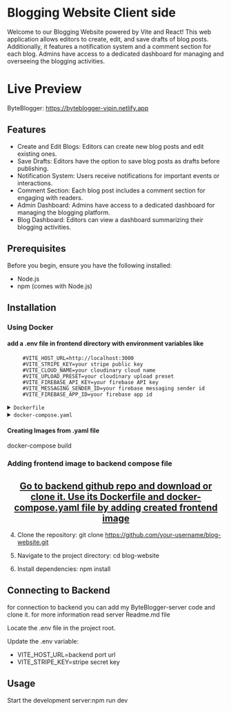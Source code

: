 # Blogging Website Client side

Welcome to our Blogging Website powered by Vite and React! This web application allows editors to create, edit, and save drafts of blog posts. Additionally, it features a notification system and a comment section for each blog. Admins have access to a dedicated dashboard for managing and overseeing the blogging activities.

# Live Preview

ByteBlogger: https://byteblogger-vipin.netlify.app

## Features

- Create and Edit Blogs: Editors can create new blog posts and edit existing ones.
- Save Drafts: Editors have the option to save blog posts as drafts before publishing.
- Notification System: Users receive notifications for important events or interactions.
- Comment Section: Each blog post includes a comment section for engaging with readers.
- Admin Dashboard: Admins have access to a dedicated dashboard for managing the blogging platform.
- Blog Dashboard: Editors can view a dashboard summarizing their blogging activities.

## Prerequisites

Before you begin, ensure you have the following installed:

- Node.js
- npm (comes with Node.js)

## Installation

### Using Docker

#### add a .env file in frontend directory with environment variables like

         #VITE_HOST_URL=http://localhost:3000
         #VITE_STRIPE_KEY=your stripe public key
         #VITE_CLOUD_NAME=your cloudinary cloud name
         #VITE_UPLOAD_PRESET=your cloudinary upload preset
         #VITE_FIREBASE_API_KEY=your firebase API key
         #VITE_MESSAGING_SENDER_ID=your firebase messaging sender id
         #VITE_FIREBASE_APP_ID=your firebase app id

<details>
<summary><code>Dockerfile</code></summary>

```Dockerfile

# Use the official Node.js 20-alpine as a base image
ARG NODE_VERSION=20.11.0
FROM node:${NODE_VERSION}-alpine

# Create app directory
WORKDIR /app

# Use environment variables at build time for Vite
ARG VITE_HOST_URL
ARG VITE_STRIPE_KEY
ARG VITE_CLOUD_NAME
ARG VITE_UPLOAD_PRESET
ARG VITE_FIREBASE_API_KEY
ARG VITE_MESSAGING_SENDER_ID
ARG VITE_FIREBASE_APP_ID

# Make the environment variables available during build time
ENV VITE_HOST_URL=${VITE_HOST_URL}
ENV VITE_STRIPE_KEY=${VITE_STRIPE_KEY}
ENV VITE_CLOUD_NAME=${VITE_CLOUD_NAME}
ENV VITE_UPLOAD_PRESET=${VITE_UPLOAD_PRESET}
ENV VITE_FIREBASE_API_KEY=${VITE_FIREBASE_API_KEY}
ENV VITE_MESSAGING_SENDER_ID=${VITE_MESSAGING_SENDER_ID}
ENV VITE_FIREBASE_APP_ID=${VITE_FIREBASE_APP_ID}

# Copy package.json and package-lock.json to take advantage of caching
COPY package*.json ./

# Install dependencies using build-time environment variables
RUN npm install

# Copy the rest of the application code
COPY . .

# Build the Vite app for production
RUN npm run build

# Expose the port that Vite will use
EXPOSE 5173

# Start the Vite development server
CMD ["npm", "run", "dev"]

```

</details>

<details>
<summary><code>docker-compose.yaml</code></summary>

```dockerfile
# specify the version of docker-compose
version: "3.8"
services:
 # define the frontend service
  # we can use any name for the service. A standard naming convention is to use "web" for the frontend
  web:
    build:
      context: .
      dockerfile: Dockerfile
      args:
        VITE_HOST_URL: ${VITE_HOST_URL}
        VITE_STRIPE_KEY: ${VITE_STRIPE_KEY}
        VITE_CLOUD_NAME: ${VITE_CLOUD_NAME}
        VITE_UPLOAD_PRESET: ${VITE_UPLOAD_PRESET}
        VITE_FIREBASE_API_KEY: ${VITE_FIREBASE_API_KEY}
        VITE_MESSAGING_SENDER_ID: ${VITE_MESSAGING_SENDER_ID}
        VITE_FIREBASE_APP_ID: ${VITE_FIREBASE_APP_ID}
    # specify the ports to expose for the web service
    # the first number is the port on the host machine
    # the second number is the port inside the container
    ports:
      - "5173:5173"
    # specify the environment variables for the web service
    environment:
      - VITE_HOST_URL=${VITE_HOST_URL}
      - VITE_STRIPE_KEY=${VITE_STRIPE_KEY}
      - VITE_CLOUD_NAME=${VITE_CLOUD_NAME}
      - VITE_UPLOAD_PRESET=${VITE_UPLOAD_PRESET}
      - VITE_FIREBASE_API_KEY=${VITE_FIREBASE_API_KEY}
      - VITE_MESSAGING_SENDER_ID=${VITE_MESSAGING_SENDER_ID}
      - VITE_FIREBASE_APP_ID=${VITE_FIREBASE_APP_ID}
    # define the volumes to be used by the services
    volumes:
      - .:/app
      - /app/node_modules

```

</details>

#### Creating Images from .yaml file

docker-compose build

### Adding frontend image to backend compose file

<div align="center">
<a href="https://github.com/vipinpatidar/ByteBlogger-server-code">
<h2>Go to backend github repo and download or clone it. Use its Dockerfile and docker-compose.yaml file by adding created frontend image</h2>
</a>
</div>

4.  Clone the repository:
    git clone https://github.com/your-username/blog-website.git

5.  Navigate to the project directory:
    cd blog-website

6.  Install dependencies:
    npm install

## Connecting to Backend

for connection to backend you can add my ByteBlogger-server code and clone it. for more information read server Readme.md file

Locate the .env file in the project root.

Update the .env variable:

- VITE_HOST_URL=backend port url
- VITE_STRIPE_KEY=stripe secret key

## Usage

Start the development server:npm run dev
